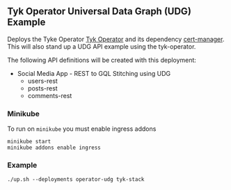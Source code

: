 ## Tyk Operator Universal Data Graph (UDG) Example
Deploys the Tyke Operator [Tyk Operator](https://github.com/TykTechnologies/tyk-operator) and its dependency
[cert-manager](https://github.com/jetstack/cert-manager). This will also stand up a UDG API
example using the tyk-operator.

The following API definitions will be created with this deployment:
- Social Media App - REST to GQL Stitching using UDG
	- users-rest
	- posts-rest
	- comments-rest

### Minikube
To run on `minikube` you must enable ingress addons

```
minikube start
minikube addons enable ingress
```

### Example
```
./up.sh --deployments operator-udg tyk-stack
```
